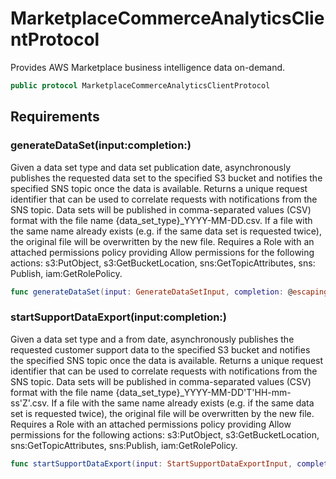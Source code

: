 # MarketplaceCommerceAnalyticsClientProtocol

Provides AWS Marketplace business intelligence data on-demand.

``` swift
public protocol MarketplaceCommerceAnalyticsClientProtocol 
```

## Requirements

### generateDataSet(input:​completion:​)

Given a data set type and data set publication date, asynchronously publishes the requested data set to the specified
S3 bucket and notifies the specified SNS topic once the data is available. Returns a unique request identifier that
can be used to correlate requests with notifications from the SNS topic.
Data sets will be published in comma-separated values (CSV) format with the file name {data\_set\_type}\_YYYY-MM-DD.csv.
If a file with the same name already exists (e.g. if the same data set is requested twice), the original file will
be overwritten by the new file.
Requires a Role with an attached permissions policy providing Allow permissions for the following actions:​
s3:​PutObject, s3:​GetBucketLocation, sns:​GetTopicAttributes, sns:​Publish, iam:​GetRolePolicy.

``` swift
func generateDataSet(input: GenerateDataSetInput, completion: @escaping (ClientRuntime.SdkResult<GenerateDataSetOutputResponse, GenerateDataSetOutputError>) -> Void)
```

### startSupportDataExport(input:​completion:​)

Given a data set type and a from date, asynchronously publishes the requested customer support data
to the specified S3 bucket and notifies the specified SNS topic once the data is available. Returns a unique request
identifier that can be used to correlate requests with notifications from the SNS topic.
Data sets will be published in comma-separated values (CSV) format with the file name {data\_set\_type}\_YYYY-MM-DD'T'HH-mm-ss'Z'.csv.
If a file with the same name already exists (e.g. if the same data set is requested twice), the original file will
be overwritten by the new file.
Requires a Role with an attached permissions policy providing Allow permissions for the following actions:​
s3:​PutObject, s3:​GetBucketLocation, sns:​GetTopicAttributes, sns:​Publish, iam:​GetRolePolicy.

``` swift
func startSupportDataExport(input: StartSupportDataExportInput, completion: @escaping (ClientRuntime.SdkResult<StartSupportDataExportOutputResponse, StartSupportDataExportOutputError>) -> Void)
```
